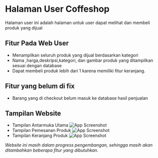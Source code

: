 # Halaman User Coffeshop

Halaman user ini adalah halaman untuk user dapat melihat dan membeli produk yang dijual

## Fitur Pada Web User
- Menampilkan seluruh produk yang dijual berdasarkan kategori
- Nama ,harga,deskripsi,kategori, dan gambar produk yang ditampilkan sesuai dengan database
- Dapat membeli produk lebih dari 1 karena memiliki fitur keranjang.

## Fitur yang belum di fix
- Barang yang di checkout belum masuk ke database hasil penjualan

## Tampilan Website
- Tampilan Antarmuka Utama
![App Screenshot](https://imgtr.ee/images/2023/06/24/dn1jJ.jpg)
- Tampilan Pemesanan Produk
![App Screenshot](https://imgtr.ee/images/2023/06/24/dnDEn.jpg)
- Tampilan Keranjang Produk
![App Screenshot](https://imgtr.ee/images/2023/06/24/dnQoc.jpg)




*Website ini masih dalam progress pengembangan, sehingga masih akan ditambahkan beberapa fitur yang dibutuhkan.*
